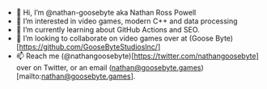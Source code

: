 - 👋 Hi, I’m @nathan-goosebyte aka Nathan Ross Powell
- 👀 I’m interested in video games, modern C++ and data processing 
- 🌱 I’m currently learning about GitHub Actions and SEO.
- 💞️ I’m looking to collaborate on video games over at (Goose Byte)[https://github.com/GooseByteStudiosInc/]
- 📫 Reach me (@nathangoosebyte)[https://twitter.com/nathangoosebyte] over on Twitter, or an email (nathan@goosebyte.games)[mailto:nathan@goosebyte.games].

<!---
nathan-goosebyte/nathan-goosebyte is a ✨ special ✨ repository because its `README.md` (this file) appears on your GitHub profile.
You can click the Preview link to take a look at your changes.
--->
